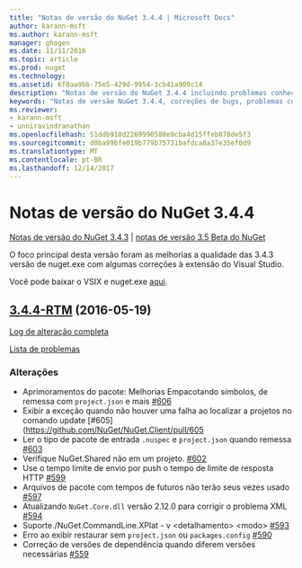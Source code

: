 ```yaml
---
title: "Notas de versão do NuGet 3.4.4 | Microsoft Docs"
author: karann-msft
ms.author: karann-msft
manager: ghogen
ms.date: 11/11/2016
ms.topic: article
ms.prod: nuget
ms.technology: 
ms.assetid: 6f0aa9bb-75e5-429d-9954-3cb41a909c14
description: "Notas de versão do NuGet 3.4.4 incluindo problemas conhecidos, correções de bug, recursos adicionados e DCRs."
keywords: "Notas de versão NuGet 3.4.4, correções de bugs, problemas conhecidos, adicionaram recursos, DCRs"
ms.reviewer:
- karann-msft
- unniravindranathan
ms.openlocfilehash: 51ddb918d2269990588e9cba4d15ffeb878de5f3
ms.sourcegitcommit: d0ba99bfe019b779b75731bafdca8a37e35ef0d9
ms.translationtype: MT
ms.contentlocale: pt-BR
ms.lasthandoff: 12/14/2017
---
```

# <a name="nuget-344-release-notes"></a>Notas de versão do NuGet 3.4.4

[Notas de versão do NuGet 3.4.3](../release-notes/nuget-3.4.3.md) | [notas de versão 3.5 Beta do NuGet](../release-notes/nuget-3.5-Beta.md)

O foco principal desta versão foram as melhorias a qualidade das 3.4.3 versão de nuget.exe com algumas correções à extensão do Visual Studio.

Você pode baixar o VSIX e nuget.exe [aqui](https://dist.nuget.org/index.html).

## <a name="344-rtmhttpsgithubcomnugetnugetclienttree344-rtm-2016-05-19"></a>[3.4.4-RTM](https://github.com/NuGet/NuGet.Client/tree/3.4.4-rtm) (2016-05-19)

[Log de alteração completa](https://github.com/NuGet/NuGet.Client/compare/3.5.0-beta-final...3.4.4-rtm)

[Lista de problemas](https://github.com/NuGet/Home/issues?q=is%3Aissue+milestone%3A3.4.4+is%3Aclosed)

### <a name="changes"></a>Alterações

- Aprimoramentos do pacote: Melhorias Empacotando símbolos, de remessa com `project.json` e mais [ \#606](https://github.com/NuGet/NuGet.Client/pull/606)
- Exibir a exceção quando não houver uma falha ao localizar a projetos no comando update [\#605] (https://github.com/NuGet/NuGet.Client/pull/605
- Ler o tipo de pacote de entrada `.nuspec` e `project.json` quando remessa [ \#603](https://github.com/NuGet/NuGet.Client/pull/603)
- Verifique NuGet.Shared não em um projeto. [\#602](https://github.com/NuGet/NuGet.Client/pull/602)
- Use o tempo limite de envio por push o tempo de limite de resposta HTTP [ \#599](https://github.com/NuGet/NuGet.Client/pull/599)
- Arquivos de pacote com tempos de futuros não terão seus vezes usado [ \#597](https://github.com/NuGet/NuGet.Client/pull/597)
- Atualizando `NuGet.Core.dll` versão 2.12.0 para corrigir o problema XML [ \#594](https://github.com/NuGet/NuGet.Client/pull/594)
- Suporte./NuGet.CommandLine.XPlat - v \<detalhamento\> \<modo\> [ \#593](https://github.com/NuGet/NuGet.Client/pull/593)
- Erro ao exibir restaurar sem `project.json` ou `packages.config` [ \#590](https://github.com/NuGet/NuGet.Client/pull/590)
- Correção de versões de dependência quando diferem versões necessárias [ \#559](https://github.com/NuGet/NuGet.Client/pull/559)